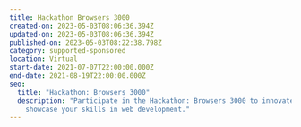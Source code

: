 ```yaml
---
title: Hackathon Browsers 3000
created-on: 2023-05-03T08:06:36.394Z
updated-on: 2023-05-03T08:06:36.394Z
published-on: 2023-05-03T08:22:38.798Z
category: supported-sponsored
location: Virtual
start-date: 2021-07-07T22:00:00.000Z
end-date: 2021-08-19T22:00:00.000Z
seo:
  title: "Hackathon: Browsers 3000"
  description: "Participate in the Hackathon: Browsers 3000 to innovate and
    showcase your skills in web development."
---
```

